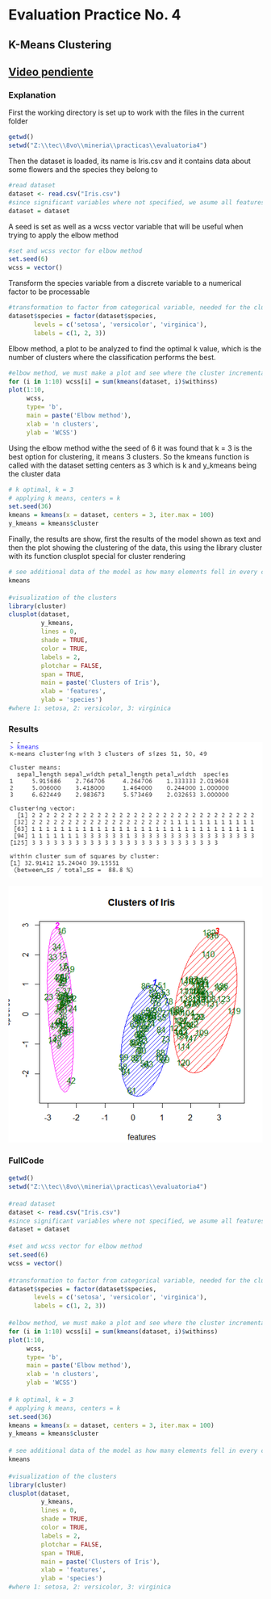 # Evaluation Practice No. 4
## K-Means Clustering

## [Video pendiente]()

### Explanation
First the working directory is set up to work with the files in the current folder
```r
getwd()
setwd("Z:\\tec\\8vo\\mineria\\practicas\\evaluatoria4")
```

Then the dataset is loaded, its name is Iris.csv and it contains data about some flowers and the species they belong to
```r
#read dataset
dataset <- read.csv("Iris.csv")
#since significant variables where not specified, we asume all features are significant
dataset = dataset 
```

A seed is set as well as a wcss vector variable that will be useful when trying to apply the elbow method
```r
#set and wcss vector for elbow method
set.seed(6)
wcss = vector()
```

Transform the species variable from a discrete variable to a numerical factor to be processable
```r
#transformation to factor from categorical variable, needed for the clustering
dataset$species = factor(dataset$species,
       levels = c('setosa', 'versicolor', 'virginica'),
       labels = c(1, 2, 3))
```

Elbow method, a plot to be analyzed to find the optimal k value, which is the number of clusters where the classification performs the best.
```r
#elbow method, we must make a plot and see where the cluster incrementation stops being optimal
for (i in 1:10) wcss[i] = sum(kmeans(dataset, i)$withinss)
plot(1:10,
     wcss,
     type= 'b',
     main = paste('Elbow method'),
     xlab = 'n clusters',
     ylab = 'WCSS')
```

Using the elbow method withe the seed of 6 it was found that k = 3 is the best option for clustering, it means 3 clusters. So the kmeans function is called with the dataset setting centers as 3 which is k and y_kmeans being the cluster data
```r
# k optimal, k = 3
# applying k means, centers = k
set.seed(36)
kmeans = kmeans(x = dataset, centers = 3, iter.max = 100)
y_kmeans = kmeans$cluster
```

Finally, the results are show, first the results of the model shown as text and then the plot showing the clustering of the data, this using the library cluster with its function clusplot special for cluster rendering
```r
# see additional data of the model as how many elements fell in every cluster
kmeans

#visualization of the clusters
library(cluster)
clusplot(dataset,
         y_kmeans,
         lines = 0,
         shade = TRUE,
         color = TRUE,
         labels = 2,
         plotchar = FALSE,
         span = TRUE,
         main = paste('Clusters of Iris'),
         xlab = 'features',
         ylab = 'species')
#where 1: setosa, 2: versicolor, 3: virginica
```

### Results
![](img/results2_eval4.png)

![](img/result_eval4.png)

### FullCode
```r
getwd()
setwd("Z:\\tec\\8vo\\mineria\\practicas\\evaluatoria4")

#read dataset
dataset <- read.csv("Iris.csv")
#since significant variables where not specified, we asume all features are significant
dataset = dataset 

#set and wcss vector for elbow method
set.seed(6)
wcss = vector()

#transformation to factor from categorical variable, needed for the clustering
dataset$species = factor(dataset$species,
       levels = c('setosa', 'versicolor', 'virginica'),
       labels = c(1, 2, 3))

#elbow method, we must make a plot and see where the cluster incrementation stops being optimal
for (i in 1:10) wcss[i] = sum(kmeans(dataset, i)$withinss)
plot(1:10,
     wcss,
     type= 'b',
     main = paste('Elbow method'),
     xlab = 'n clusters',
     ylab = 'WCSS')

# k optimal, k = 3
# applying k means, centers = k
set.seed(36)
kmeans = kmeans(x = dataset, centers = 3, iter.max = 100)
y_kmeans = kmeans$cluster

# see additional data of the model as how many elements fell in every cluster
kmeans

#visualization of the clusters
library(cluster)
clusplot(dataset,
         y_kmeans,
         lines = 0,
         shade = TRUE,
         color = TRUE,
         labels = 2,
         plotchar = FALSE,
         span = TRUE,
         main = paste('Clusters of Iris'),
         xlab = 'features',
         ylab = 'species')
#where 1: setosa, 2: versicolor, 3: virginica

```